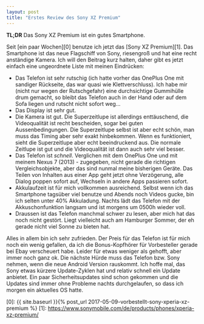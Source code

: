 ```yaml
---
layout: post
title: "Erstes Review des Sony XZ Premium"
---
```

**TL;DR** Das Sony XZ Premium ist ein gutes Smartphone.

Seit [ein paar Wochen][0] benutze ich jetzt das [Sony XZ Premium][1]. Das Smartphone ist das neue Flagschiff von Sony, riesengroß und hat eine recht anständige Kamera. Ich will den Beitrag kurz halten, daher gibt es jetzt einfach eine ungeordnete Liste mit meinen Eindrücken:

* Das Telefon ist sehr rutschig (ich hatte vorher das OnePlus One mit sandiger Rückseite, das war quasi wie Klettverschluss). Ich habe mir (nicht nur wegen der Rutschgefahr) eine durchsichtige Gummihülle drum gemacht, so bleibt das Telefon auch in der Hand oder auf dem Sofa liegen und rutscht nicht sofort weg...
* Das Display ist sehr gut.
* Die Kamera ist gut. Die Superzeitlupe ist allerdings enttäuschend, die Videoqualität ist recht bescheiden, sogar bei guten Aussenbedingungen. Die Superzeitlupe selbst ist aber echt schön, man muss das Timing aber sehr exakt hinbekommen. Wenn es funktioniert, sieht die Superzeitlupe aber echt beeindruckend aus. Die normale Zeitlupe ist gut und die Videoqualität ist dann auch sehr viel besser.
* Das Telefon ist *schnell*. Verglichen mit dem OnePlus One und mit meinem Nexus 7 (2013) - zugegeben, nicht gerade die richtigen Vergleichsobjekte, aber das sind nunmal meine bisherigen Geräte. Das Teilen von Inhalten aus einer App geht jetzt ohne Verzögerung, alle Dialog poppen sofort auf, Wechseln in andere Apps passieren sofort.
* Akkulaufzeit ist für mich vollkommen ausreichend. Selbst wenn ich das Smartphone tagsüber viel benutze und Abends noch Videos gucke, bin ich selten unter 40% Akkuladung. Nachts lädt das Telefon mit der Akkuschonfunktion langsam und ist morgens um 0500h wieder voll.
* Draussen ist das Telefon manchmal schwer zu lesen, aber mich hat das noch nicht gestört. Liegt vielleicht auch am Hamburger Sommer, der eh gerade nicht viel Sonne zu bieten hat.

Alles in allem bin ich sehr zufrieden. Der Preis für das Telefon ist für mich noch ein wenig gefallen, da ich die Bonus-Kopfhörer für Vorbesteller gerade bei Ebay verscheuert habe. Leider für etwas weniger als gehofft, aber immer noch ganz ok. Die nächste Hürde muss das Telefon bzw. Sony nehmen, wenn die neue Android Version rauskommt. Ich hoffe mal, das Sony etwas kürzere Update-Zyklen hat und relativ schnell ein Update anbietet. Ein paar Sicherheitsupdates sind schon gekommen und die Updates sind immer ohne Probleme nachts durchgelaufen, so dass ich morgen ein aktuelles OS hatte.

[0]: {{ site.baseurl }}{% post_url 2017-05-09-vorbestellt-sony-xperia-xz-premium %}
[1]: https://www.sonymobile.com/de/products/phones/xperia-xz-premium/
